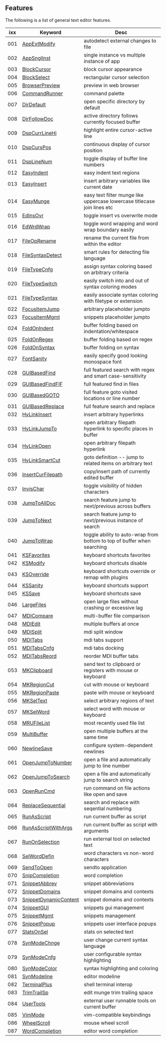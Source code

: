 <!---
### <beg-file_info>
### document_metadata:
###   - caption: "__blank__"
###     desc: |
###         * AUTO-GENERATED-FILE ;; any direct edits will be lost
###     seeinstead: |
###         *  href="smartpath://mytrybits/t/trytexteditor/txt/blogtef.yaml.txt" find="uuid01rrmy003"
### <end-file_info>
--->

## Features

The following is a list of general text editor features.

| ixx | Keyword | Desc |
| ------------- |-------------| -----|      
| 001 | [AppExtModify](doc01/blogtef_appextmodify.md)              | autodetect external changes to file |
| 002 | [AppSnglInst](doc01/blogtef_appsnglinst.md)                | single instance vs multiple instance of app |
| 003 | [BlockCursor](doc01/blogtef_blockcursor.md)                | block cursor appearance |
| 004 | [BlockSelect](doc01/blogtef_blockselect.md)                | rectangular cursor selection |
| 005 | [BrowserPreview](doc01/blogtef_browserpreview.md)          | preview in web browser |
| 006 | [CommandRunner](doc01/blogtef_gotoanything.md)             | command palette |
| 007 | [DirDefault](doc01/blogtef_dirdefault.md)                  | open specific directory by default |
| 008 | [DirFollowDoc](doc01/blogtef_dirfollowdoc.md)              | active directory follows currently focused buffer |
| 009 | [DspCurrLineHi](doc01/blogtef_dspcurrlinehi.md)            | highlight entire cursor-active line |
| 010 | [DspCursPos](doc01/blogtef_dspcurspos.md)                  | continuous display of cursor position |
| 011 | [DspLineNum](doc01/blogtef_dsplinenum.md)                  | toggle display of buffer line numbers |
| 012 | [EasyIndent](doc01/blogtef_easyindent.md)                  | easy indent text regions |
| 013 | [EasyInsert](doc01/blogtef_easyinsert.md)                  | insert arbitrary variables like current date |
| 014 | [EasyMunge](doc01/blogtef_easymunge.md)                    | easy text filter munge like uppercase lowercase titlecase join lines etc |
| 015 | [EdInsOvr](doc01/blogtef_edinsovr.md)                      | toggle insert vs overwrite mode |
| 016 | [EdWrdWrap](doc01/blogtef_edwrdwrap.md)                    | toggle word wrapping and word wrap boundary easily |
| 017 | [FileOpRename](doc01/blogtef_fileoprename.md)              | rename the current file from within the editor |
| 018 | [FileSyntaxDetect](doc01/blogtef_filesyntaxdetect.md)      | smart rules for detecting file language |
| 019 | [FileTypeCnfg](doc01/blogtef_filetypecnfg.md)              | assign syntax coloring based on arbitrary criteria |
| 020 | [FileTypeSwitch](doc01/blogtef_filetypeswitch.md)          | easily switch into and out of syntax coloring modes |
| 021 | [FileTypeSyntax](doc01/blogtef_filetypesyntax.md)          | easily associate syntax coloring with filetype or extension |
| 022 | [FocusItemJump](doc01/blogtef_focusitemjump.md)            | arbitrary placeholder jumpto |
| 023 | [FocusItemMgmt](doc01/blogtef_focusitemmgmt.md)            | snippets placeholder jumpto |
| 024 | [FoldOnIndent](doc01/blogtef_foldonindent.md)              | buffer folding based on indentation/whitespace |
| 025 | [FoldOnRegex](doc01/blogtef_foldonregex.md)                | buffer folding based on regex |
| 026 | [FoldOnSyntax](doc01/blogtef_foldonsyntax.md)              | buffer folding on syntax |
| 027 | [FontSanity](doc01/blogtef_fontsanity.md)                  | easily specify good looking monospace font |
| 028 | [GUIBasedFind](doc01/blogtef_guibasedfind.md)              | full featured search with regex and smart case-sensitivity |
| 029 | [GUIBasedFindFIF](doc01/blogtef_guibasedfindfif.md)        | full featured find in files |
| 030 | [GUIBasedGOTO](doc01/blogtef_guibasedgoto.md)              | full feature goto visited locations or line number |
| 031 | [GUIBasedReplace](doc01/blogtef_guibasedreplace.md)        | full feature search and replace |
| 032 | [HyLinkInsert](doc01/blogtef_hylinkinsert.md)              | insert arbitrary hyperlinks |
| 033 | [HyLinkJumpTo](doc01/blogtef_hylinkjumpto.md)              | open arbitrary filepath hyperlink to specific places in buffer |
| 034 | [HyLinkOpen](doc01/blogtef_hylinkopen.md)                  | open arbitrary filepath hyperlink |
| 035 | [HyLinkSmartCut](doc01/blogtef_hylinksmartcut.md)          | goto definition -- jump to related items on arbitrary text |
| 036 | [InsertCurFilepath](doc01/blogtef_insertcurfilepath.md)    | copy/insert path of currently edited buffer |
| 037 | [InvisChar](doc01/blogtef_invischar.md)                    | toggle visibility of hidden characters |
| 038 | [JumpToAllDoc](doc01/blogtef_jumptoalldoc.md)              | search feature jump to next/previous across buffers |
| 039 | [JumpToNext](doc01/blogtef_jumptonext.md)                  | search feature jump to next/previous instance of search |
| 040 | [JumpToWrap](doc01/blogtef_jumptowrap.md)                  | toggle ability to auto-wrap from bottom to top of buffer when searching |
| 041 | [KSFavorites](doc01/blogtef_ksfavorites.md)                | keyboard shortcuts favorites |
| 042 | [KSModify](doc01/blogtef_ksmodify.md)                      | keyboard shortcuts disable |
| 043 | [KSOverride](doc01/blogtef_ksoverride.md)                  | keyboard shortcuts override or remap with plugins |
| 044 | [KSSanity](doc01/blogtef_kssanity.md)                      | keyboard shortcuts support |
| 045 | [KSSave](doc01/blogtef_kssave.md)                          | keyboard shortcuts save |
| 046 | [LargeFiles](doc01/blogtef_largefiles.md)                  | open large files without crashing or excessive lag |
| 047 | [MDICompare](doc01/blogtef_mdicompare.md)                  | multi-buffer file comparison |
| 048 | [MDIEdit](doc01/blogtef_mdiedit.md)                        | multiple buffers at once |
| 049 | [MDISplit](doc01/blogtef_mdisplit.md)                      | mdi split window |
| 050 | [MDITabs](doc01/blogtef_mditabs.md)                        | mdi tabs support |
| 051 | [MDITabsCnfg](doc01/blogtef_mditabscnfg.md)                | mdi tabs docking |
| 052 | [MDITabsReord](doc01/blogtef_mditabsreord.md)              | reorder MDI buffer tabs |
| 053 | [MKClipboard](doc01/blogtef_mkclipboard.md)                | send text to clipboard or registers with mouse or keyboard |
| 054 | [MKRegionCut](doc01/blogtef_mkregioncut.md)                | cut with mouse or keyboard |
| 055 | [MKRegionPaste](doc01/blogtef_mkregionpaste.md)            | paste with mouse or keyboard |
| 056 | [MKSelText](doc01/blogtef_mkseltext.md)                    | select arbitrary regions of text |
| 057 | [MKSelWord](doc01/blogtef_mkselword.md)                    | select word with mouse or keyboard |
| 058 | [MRUFileList](doc01/blogtef_mrufilelist.md)                | most recently used file list |
| 059 | [MultiBuffer](doc01/blogtef_multibuffer.md)                | open multiple buffers at the same time |
| 060 | [NewlineSave](doc01/blogtef_newlinesave.md)                | configure system-dependent newlines |
| 061 | [OpenJumpToNumber](doc01/blogtef_openjumptonumber.md)      | open a file and automatically jump to line number |
| 062 | [OpenJumpToSearch](doc01/blogtef_openjumptosearch.md)      | open a file and automatically jump to search string |
| 063 | [OpenRunCmd](doc01/blogtef_openruncmd.md)                  | run command on file actions like open and save |
| 064 | [ReplaceSequential](doc01/blogtef_repifexpression.md)      | search and replace with seqential numbering |
| 065 | [RunAsScript](doc01/blogtef_runasscript.md)                | run current buffer as script |
| 066 | [RunAsScriptWithArgs](doc01/blogtef_runasscriptwithargs.md) | run current buffer as script with arguments |
| 067 | [RunOnSelection](doc01/blogtef_runonselection.md)          | run external tool on selected text |
| 068 | [SelWordDefin](doc01/blogtef_selworddefin.md)              | word characters vs non-word characters |
| 069 | [SendToOpen](doc01/blogtef_sendtoopen.md)                  | sendto application |
| 070 | [SnipCompletion](doc01/blogtef_snipcompletion.md)          | word completion |
| 071 | [SnippetAbbrev](doc01/blogtef_snippetabbrev.md)            | snippet abbreviations |
| 072 | [SnippetDomains](doc01/blogtef_snippetdomains.md)          | snippet domains and contexts |
| 073 | [SnippetDynamicContent](doc01/blogtef_snippetdynamic.md)   | snippet domains and contexts |
| 074 | [SnippetGUI](doc01/blogtef_snippetgui.md)                  | snippets gui management |
| 075 | [SnippetMgmt](doc01/blogtef_snippetmgmt.md)                | snippets management |
| 076 | [SnippetPopup](doc01/blogtef_snippetpopup.md)              | snippets user interface popups |
| 077 | [StatsOnSel](doc01/blogtef_statsonsel.md)                  | stats on selected text |
| 078 | [SynModeChnge](doc01/blogtef_synmodechnge.md)              | user change current syntax language |
| 079 | [SynModeCnfg](doc01/blogtef_synmodecnfg.md)                | user configurable syntax highlighting |
| 080 | [SynModeColor](doc01/blogtef_synmodecolor.md)              | syntax highlighting and coloring |
| 081 | [SynModeline](doc01/blogtef_synmodeline.md)                | editor modeline |
| 082 | [TerminalPlus](doc01/blogtef_terminalplus.md)              | shell terminal interop |
| 083 | [TrimTrailSp](doc01/blogtef_trimtrailsp.md)                | edit munge trim trailing space |
| 084 | [UserTools](doc01/blogtef_usertools.md)                    | external user runnable tools on current buffer |
| 085 | [VimMode](doc01/bumpy_apure_misty.md)                      | vim-compatible keybindings |
| 086 | [WheelScroll](doc01/blogtef_wheelscroll.md)                | mouse wheel scroll |
| 087 | [WordCompletion](doc01/blogtef_wordcompletion.md)          | editor word completion |
      